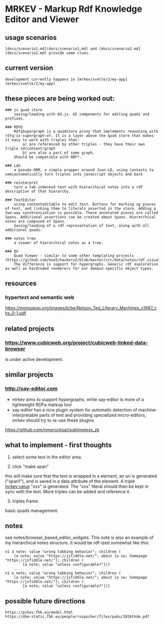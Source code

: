 # MRKEV - Markup Rdf Knowledge Editor and Viewer

## usage scenarios
	[docs/scenario1.md](docs/scenario1.md) and [docs/scenario2.md](docs/scenario2.md) provide some clues.

## current version
	development currently happens in [mrkev/svelte/2/my-app](mrkev/svelte/2/my-app)

## these pieces are being worked out:
	### js quad store
		saving/loading with N3.js. UI components for editing quads and prefixes. 
		
	### RDFQ
		RdfqSupergraph is a quadstore proxy that implements reasoning with rdfq:is-supergraph-of. It is a layer above the quad store that makes it easy to work with triples that:
			a) are referenced by other triples - they have their own triple id/context/graph
			b) are also a part of some graph.
		Should be compatible with RDF*.
	
	### Ldo
		a pseudo-ORM, a simple wrapper around Json-LD, using contexts to semiautomatically turn triples into javascript objects and back
		
	### reinterpret
		turn a tab-indented text with hierarchical notes into a rdf description of that hierarchy.
		
	### TextEditor
		using contenteditable to edit text. Buttons for marking up pieces of text, and linking them to literals asserted in the store. Adding a two-way synchronization is possible. These annotated pieces are called Spans. Additional assertions can be created about Spans. Hierarchical notes are composed of Spans.  
		Saving/loading of a rdf representation of text, along with all additional quads.
		
	### notes tree
		a viewer of hierarchical notes as a tree.
		
	### QV
		Quad Viewer - similar to some other templating projects (https://github.com/koo5/hackery2/blob/master/src/data/notes/rdf_visualization.txt)
		The difference is support for hypergraphs. Generic rdf exploration as well as hardcoded renderers for our domain-specific object types.

## resources
### hypertext and semantic web
https://monoskop.org/images/b/be/Nelson_Ted_Literary_Machines_c1987_chs_0-1.pdf

## related projects
### https://www.cubicweb.org/project/cubicweb-linked-data-browser
is under active development.

## similar projects
### http://say-editor.com
* mrkev aims to support hypergraphs, while say-editor is more of a lightweight RDFa markup tool
* say-editor has a nice plugin system for automatic detection of machine-interpretable parts of text and providing specialized micro-editors, mrkev should try to re-use these plugins

https://github.com/renerocksai/sublimeless_zk

## what to implement - first thoughts
1) select some text in the editor area.

2) click "make span"

this will make sure that the text is wrapped in a <span> element, an uri is generated ("span1"), and is saved in a data attribute of the element. A triple <span1> <mrkev:value> "xxx" is generated. The "xxx" literal should then be kept in sync with the text. More triples can be added and reference it. 

3) triples frame

basic quads management.

## notes
see notes/browser_based_editor_widgets. This note is also an example of my hierarchical notes structure. It would be rdf-ized somewhat like this:
```
n1 a note; value "wrong tabbing behavior"; children (
    [a note; value "https://jsfiddle.net/"; about [a sw; homepage "https://jsfiddle.net/"]; children (
        [a note; value "unless configurable?"])]
    ..
n1 a note; value "wrong tabbing behavior"; children (
    [a note; value "https://jsfiddle.net/"; about [a sw; homepage "https://jsfiddle.net/"]; children (
        [a note; value "unless configurable?"])]

```

## possible future directions
	https://pikes.fbk.eu/model.html
	https://dkm-static.fbk.eu/people/rospocher/files/pubs/2016tkde.pdf
